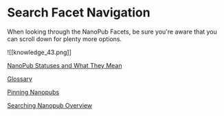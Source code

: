 # Search Facet Navigation

When looking through the NanoPub Facets, be sure you're aware that you can scroll down for plenty more options.

![[knowledge_43.png]]

[NanoPub Statuses and What They Mean](https://help.biodati.com/en/articles/2715370-nanopub-statuses-and-what-they-mean)

[Glossary](https://help.biodati.com/en/articles/2321750-biodati-glossary)

[Pinning Nanopubs](https://help.biodati.com/en/articles/2159773-pinning-nanopubs)

[Searching Nanopub Overview](https://help.biodati.com/en/articles/2679455-searching-nanopubs-overview)
